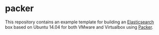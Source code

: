 # packer

This repository contains an example template for building an [Elasticsearch](http://elasticsearch.org/) box based on Ubuntu 14.04 for both VMware and Virtualbox using [Packer](http://packer.io).
